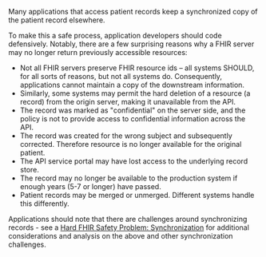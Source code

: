 Many applications that access patient records keep a synchronized copy of the patient record elsewhere.

To make this a safe process, application developers should code defensively. Notably, there are a few surprising reasons why a FHIR server may no longer return previously accessible resources:

* Not all FHIR servers preserve FHIR resource ids – all systems SHOULD, for all sorts of reasons, but not all systems do. Consequently, applications cannot maintain a copy of the downstream information.
* Similarly, some systems may permit the hard deletion of a resource (a record) from the origin server, making it unavailable from the API.
* The record was marked as "confidential" on the server side, and the policy is not to provide access to confidential information across the API.
* The record was created for the wrong subject and subsequently corrected. Therefore resource is no longer available for the original patient.
* The API service portal may have lost access to the underlying record store.
* The record may no longer be available to the production system if enough years (5-7 or longer) have passed.
* Patient records may be merged or unmerged. Different systems handle this differently.

Applications should note that there are challenges around synchronizing records - see a [Hard FHIR Safety Problem: Synchronization](http://www.healthintersections.com.au/?p=2950) for additional considerations and analysis on the above and other synchronization challenges.
